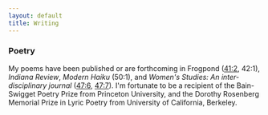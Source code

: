 ```yaml
---
layout: default
title: Writing
---
```


### Poetry

My poems have been published or are forthcoming in Frogpond ([41:2](/poems/blackberry.md), 42:1), *Indiana Review*, *Modern Haiku* (50:1), and *Women's Studies: An inter-disciplinary journal* ([47:6](https://www.tandfonline.com/eprint/TZPzIzbIQ9FtvsHs9rX8/full), [47:7](https://www.tandfonline.com/doi/full/10.1080/00497878.2018.1545961)). I'm fortunate to be a recipient of the Bain-Swigget Poetry Prize from Princeton University, and the Dorothy Rosenberg Memorial Prize in Lyric Poetry from University of California, Berkeley.


